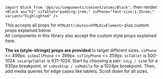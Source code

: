 `import Block from '@ps/ui/components/content/atoms/Block';` then render:
`<Block as="h2" ssTablet="padding:1rem;" ssPhone="font-size:1.25rem;" variant="highlighted" />`

This accepts all props for `HTMLAttributes<HTMLDivElement>` plus custom props explained below.  
All components in this library also accept the custom style props explained here.

<!-- **This library uses EmotionJS**. This component supports Emotion's css prop, but also adds custom props. Each mq prop injects styles into a predefined media query. Use Emotion's css\`\` type or a plain string. Each starts with "css" prefix. Use `react/jsx-sort-props` to sort your React props alphabetically, to keep all css props together. See also `as` and `variants` props. <a href="#anchor--content-atoms-block--block">Scroll down to read about mq props.</a> -->

<!-- **If you like inline styles**, you should definitely try this. **If not,** this library also includes some great tools for managing stylesheets, variables, and themes. -->

<!-- **See also [PaulShorey.com/blog/best-css-in-js-system](https://paulshorey.comm/blog/best-css-in-js-system) to read about hooks, variants, themes, and variables** which are difficult to show in Storybook.
Basically, this library also provides functionality to recreate the benefits of **cascading stylesheets and classNames** but without any of the issues. -->

**The ss (style-strings) props are provided** to target different sizes. `ssPhone` <= 499px. `ssSmallPhone` <= 399px. `ssTinyPhone` <= 359px. `ssTablet` is 500-1024. `ssLargeTablet` is 931-1024. Start by choosing a pair: `ssLg / ssSm` for a 930px breakpoint, or `ssDesktop / ssMobile` for a 1024px breakpoint. Then, add media queries for edge cases like tablets. Scroll down for all sizes.
